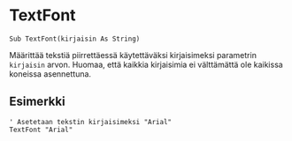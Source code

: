 <!--graphics-->
TextFont
========

```eppabasic
Sub TextFont(kirjaisin As String)
```

Määrittää tekstiä piirrettäessä käytettäväksi kirjaisimeksi parametrin `kirjaisin` arvon.
Huomaa, että kaikkia kirjaisimia ei välttämättä ole kaikissa koneissa asennettuna.

Esimerkki
----------
```eppabasic
' Asetetaan tekstin kirjaisimeksi "Arial"
TextFont "Arial"
```

